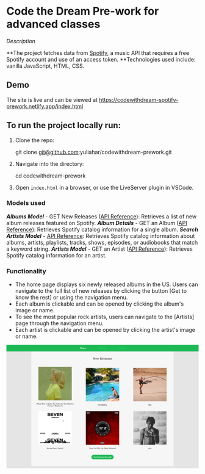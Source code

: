 # Code the Dream Pre-work for advanced classes

_Description_

**The project fetches data from [Spotify](https://beta.developer.spotify.com/documentation/web-api/), a music API that requires a free Spotify account and use of an access token.
**Technologies used include: vanilla JavaScript, HTML, CSS.

## Demo

The site is live and can be viewed at https://codewithdream-spotify-prework.netlify.app/index.html

## To run the project locally run:

1. Clone the repo:

   git clone git@github.com:yuliahar/codewithdream-prework.git

2. Navigate into the directory:

   cd codewithdream-prework

3. Open `index.html` in a browser, or use the LiveServer plugin in VSCode.

### Models used

_**Albums Model**_ - GET New Releases ([API Reference](https://developer.spotify.com/documentation/web-api/reference/get-new-releases)): Retrieves a list of new album releases featured on Spotify.
_**Album Details**_ - GET an Album ([API Reference](https://developer.spotify.com/documentation/web-api/reference/get-an-album)): Retrieves Spotify catalog information for a single album.
_**Search Artists Model**_ - [API Reference](https://developer.spotify.com/documentation/web-api/reference/search): Retrieves Spotify catalog information about albums, artists, playlists, tracks, shows, episodes, or audiobooks that match a keyword string.
_**Artists Model**_ - GET an Artist ([API Reference](https://developer.spotify.com/documentation/web-api/reference/get-an-artist)): Retrieves Spotify catalog information for an artist.

### Functionality

- The home page displays six newly released albums in the US. Users can navigate to the full list of new releases by clicking the button [Get to know the rest] or using the navigation menu.
- Each album is clickable and can be opened by clicking the album's image or name.
- To see the most popular rock artists, users can navigate to the [Artists] page through the navigation menu.
- Each artist is clickable and can be opened by clicking the artist's image or name.

![Alt text](image.png)
